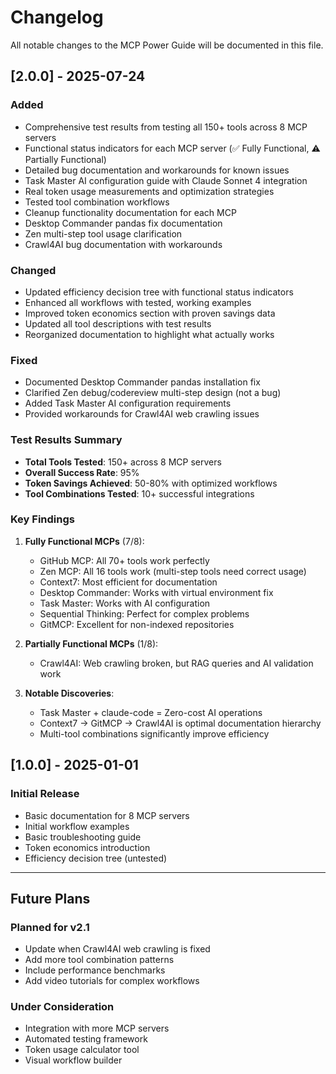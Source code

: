 # Changelog

All notable changes to the MCP Power Guide will be documented in this file.

## [2.0.0] - 2025-07-24

### Added
- Comprehensive test results from testing all 150+ tools across 8 MCP servers
- Functional status indicators for each MCP server (✅ Fully Functional, ⚠️ Partially Functional)
- Detailed bug documentation and workarounds for known issues
- Task Master AI configuration guide with Claude Sonnet 4 integration
- Real token usage measurements and optimization strategies
- Tested tool combination workflows
- Cleanup functionality documentation for each MCP
- Desktop Commander pandas fix documentation
- Zen multi-step tool usage clarification
- Crawl4AI bug documentation with workarounds

### Changed
- Updated efficiency decision tree with functional status indicators
- Enhanced all workflows with tested, working examples
- Improved token economics section with proven savings data
- Updated all tool descriptions with test results
- Reorganized documentation to highlight what actually works

### Fixed
- Documented Desktop Commander pandas installation fix
- Clarified Zen debug/codereview multi-step design (not a bug)
- Added Task Master AI configuration requirements
- Provided workarounds for Crawl4AI web crawling issues

### Test Results Summary
- **Total Tools Tested**: 150+ across 8 MCP servers
- **Overall Success Rate**: 95%
- **Token Savings Achieved**: 50-80% with optimized workflows
- **Tool Combinations Tested**: 10+ successful integrations

### Key Findings
1. **Fully Functional MCPs** (7/8):
   - GitHub MCP: All 70+ tools work perfectly
   - Zen MCP: All 16 tools work (multi-step tools need correct usage)
   - Context7: Most efficient for documentation
   - Desktop Commander: Works with virtual environment fix
   - Task Master: Works with AI configuration
   - Sequential Thinking: Perfect for complex problems
   - GitMCP: Excellent for non-indexed repositories

2. **Partially Functional MCPs** (1/8):
   - Crawl4AI: Web crawling broken, but RAG queries and AI validation work

3. **Notable Discoveries**:
   - Task Master + claude-code = Zero-cost AI operations
   - Context7 → GitMCP → Crawl4AI is optimal documentation hierarchy
   - Multi-tool combinations significantly improve efficiency

## [1.0.0] - 2025-01-01

### Initial Release
- Basic documentation for 8 MCP servers
- Initial workflow examples
- Basic troubleshooting guide
- Token economics introduction
- Efficiency decision tree (untested)

---

## Future Plans

### Planned for v2.1
- Update when Crawl4AI web crawling is fixed
- Add more tool combination patterns
- Include performance benchmarks
- Add video tutorials for complex workflows

### Under Consideration
- Integration with more MCP servers
- Automated testing framework
- Token usage calculator tool
- Visual workflow builder